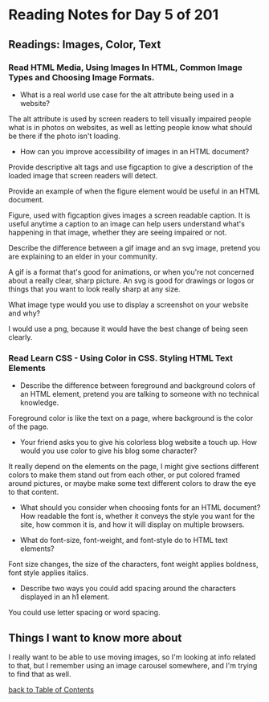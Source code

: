 # Reading Notes for Day 5 of 201

## Readings: Images, Color, Text

### Read HTML Media, Using Images In HTML, Common Image Types and Choosing Image Formats.

- What is a real world use case for the alt attribute being used in a website?

The alt attribute is used by screen readers to tell visually impaired people what is in photos on websites, as well as letting people know what should be there if the photo isn't loading.

- How can you improve accessibility of images in an HTML document?

 Provide descriptive alt tags and use figcaption to give a description of the loaded image that screen readers will detect.

Provide an example of when the figure element would be useful in an HTML document.

Figure, used with figcaption gives images a screen readable caption. It is useful anytime a caption to an image can help users understand what's happening in that image, whether they are seeing impaired or not.

Describe the difference between a gif image and an svg image, pretend you are explaining to an elder in your community.

A gif is a format that's good for animations, or when you're not concerned about a really clear, sharp picture. An svg is good for drawings or logos or things that you want to look really sharp at any size.

What image type would you use to display a screenshot on your website and why?

I would use a png, because it would have the best change of being seen clearly.

### Read Learn CSS - Using Color in CSS. Styling HTML Text Elements

- Describe the difference between foreground and background colors of an HTML element, pretend you are talking to someone with no technical knowledge.

Foreground color is like the text on a page, where background is the color of the page. 

- Your friend asks you to give his colorless blog website a touch up. How would you use color to give his blog some character?

It really depend on the elements on the page, I might give sections different colors to make them stand out from each other, or put colored framed around pictures, or maybe make some text different colors to draw the eye to that content.

- What should you consider when choosing fonts for an HTML document?
How readable the font is, whether it conveys the style you want for the site, how common it is, and how it will display on multiple browsers.

- What do font-size, font-weight, and font-style do to HTML text elements?

Font size changes, the size of the characters, font weight applies boldness, font style applies italics.

- Describe two ways you could add spacing around the characters displayed in an h1 element.

You could use letter spacing or word spacing.

## Things I want to know more about

I really want to be able to use moving images, so I'm looking at info related to that, but I remember using an image carousel somewhere, and I'm trying to find that as well.

[back to Table of Contents](./README.md)

